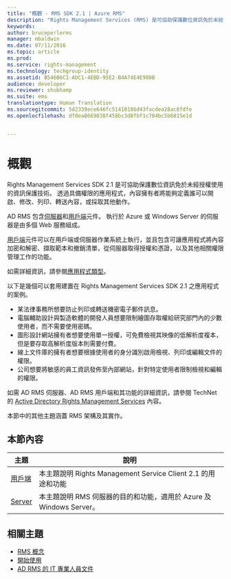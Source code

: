 ```yaml
---
title: "概觀 - RMS SDK 2.1 | Azure RMS"
description: "Rights Management Services (RMS) 是可協助保護數位資訊免於未經授權使用的資訊保護技術。"
keywords: 
author: bruceperlerms
manager: mbaldwin
ms.date: 07/11/2016
ms.topic: article
ms.prod: 
ms.service: rights-management
ms.technology: techgroup-identity
ms.assetid: B546B6C1-ADC1-4EBD-95E2-B4A74E4E980B
audience: developer
ms.reviewer: shubhamp
ms.suite: ems
translationtype: Human Translation
ms.sourcegitcommit: 5d2339ece646fc51410186d43facdea28ac8fdfe
ms.openlocfilehash: df0ea8669038f458bc3d8fbf1c704bc5b6815e1d


---
```


# 概觀

Rights Management Services SDK 2.1 是可協助保護數位資訊免於未經授權使用的資訊保護技術。 透過具備權限的應用程式，內容擁有者將能夠定義誰可以開啟、修改、列印、轉送內容，或採取其他動作。

AD RMS 包含[伺服器](ad-rms-server.md)和[用戶端](ad-rms-client.md)元件。 執行於 Azure 或 Windows Server 的伺服器是由多個 Web 服務組成。

[用戶端](ad-rms-client.md)元件可以在用戶端或伺服器作業系統上執行，並且包含可讓應用程式將內容加密和解密、擷取範本和撤銷清單，從伺服器取得授權和憑證，以及其他相關權限管理工作的功能。

如需詳細資訊，請參閱[應用程式類型](application-types.md)。

以下是幾個可以套用建置在 Rights Management Services SDK 2.1 之應用程式的案例。

-   某法律事務所想要防止列印或轉送機密電子郵件訊息。
-   電腦輔助設計與製造軟體的開發人員想要限制繪圖存取權給研究部門內的少數使用者，而不需要使用密碼。
-   圖形設計網站擁有者想要使用單一授權，可免費檢視其映像的低解析度複本，但是要存取高解析度版本則需要付費。
-   線上文件庫的擁有者想要根據使用者的身分識別啟用檢視、列印或編輯文件的權限。
-   公司想要將敏感的員工資訊發佈至內部網站，針對特定使用者限制檢視和編輯的權限。

如需 AD RMS 伺服器、AD RMS 用戶端和其功能的詳細資訊，請參閱 TechNet 的 [Active Directory Rights Management Services](https://TechNet.Microsoft.Com/library/cc771234.aspx) 內容。

本節中的其他主題涵蓋 RMS 架構及其實作。

## 本節內容

| 主題 | 說明 |
|-------|-------------|
|[用戶端](ad-rms-client.md) |本主題說明 Rights Management Service Client 2.1 的用途和功能 |
|[Server](ad-rms-server.md) | 本主題說明 RMS 伺服器的目的和功能，適用於 Azure 及 Windows Server。|


## 相關主題

* [RMS 概念](application-types.md)
* [開始使用](getting-started-with-ad-rms-2-0.md)
* [AD RMS 的 IT 專業人員文件](https://TechNet.Microsoft.Com/en-us/library/cc771234.aspx)
 

 



<!--HONumber=Aug16_HO4-->


